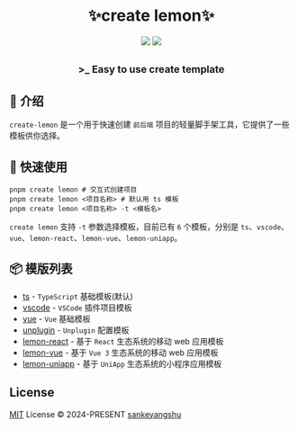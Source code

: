 <h1 align="center">✨create lemon✨</h1>

<p align="center">
    <a href="https://www.npmjs.com/package/create-lemon"><img src="https://img.shields.io/npm/dm/create-lemon?colorA=363a4f&colorB=f5a97f&style=for-the-badge"></a>
    <a href="https://www.npmjs.com/package/create-lemon"><img src="https://img.shields.io/npm/v/create-lemon?colorA=363a4f&colorB=a6da95&style=for-the-badge"></a>
</p>

<h2 align="center">
<sub>>_ Easy to use create template</sub>
</h2>

## 📖 介绍

`create-lemon` 是一个用于快速创建 `前后端` 项目的轻量脚手架工具，它提供了一些模板供你选择。

## 🚤 快速使用

```shell
pnpm create lemon # 交互式创建项目
pnpm create lemon <项目名称> # 默认用 ts 模板
pnpm create lemon <项目名称> -t <模板名>
```

`create lemon` 支持 `-t` 参数选择模板，目前已有 `6` 个模板，分别是 `ts`、`vscode`、`vue`、`lemon-react`、`lemon-vue`、`lemon-uniapp`。

## 📦 模版列表

- [ts](https://github.com/sankeyangshu/starter-template-ts) - `TypeScript` 基础模板(默认)
- [vscode](https://github.com/sankeyangshu/starter-template-vscode) - `VSCode` 插件项目模板
- [vue](https://github.com/sankeyangshu/starter-template-vue) - `Vue` 基础模板
- [unplugin](https://github.com/sankeyangshu/starter-template-unplugin) - `Unplugin` 配置模板
- [lemon-react](https://github.com/sankeyangshu/lemon-template-react) - 基于 `React` 生态系统的移动 web 应用模板
- [lemon-vue](https://github.com/sankeyangshu/lemon-template-vue) - 基于 `Vue 3` 生态系统的移动 web 应用模板
- [lemon-uniapp](https://github.com/sankeyangshu/lemon-template-uniapp) - 基于 `UniApp` 生态系统的小程序应用模板

## License

[MIT](./LICENSE) License © 2024-PRESENT [sankeyangshu](https://github.com/sankeyangshu)
